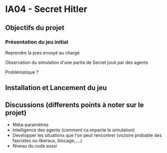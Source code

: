 # IA04 - Secret Hitler

## Objectifs du projet

### Présentation du jeu initial
Reprendre la pres envoyé au chargé

Observation du simulation d'une partie de Secret joué par des agents

Problématique ?

## Installation et Lancement du jeu

## Discussions (differents points à noter sur le projet)

- Méta-paramètres 
- Intelligence des agents (comment ca impacte la simulation)
- Developper les situations que l'on peut rencontrer (victoire probable des fascistes ou liberaux, blocage,....)
- Niveau du code aussi




